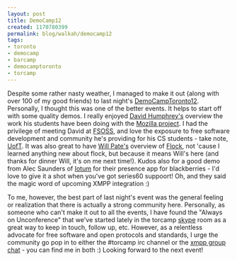 ```yaml
--- 
layout: post
title: DemoCamp12
created: 1170780399
permalink: blog/walkah/democamp12
tags: 
- toronto
- democamp
- barcamp
- democamptoronto
- torcamp
---
```

<p>Despite some rather nasty weather, I managed to make it out (along with over 100 of my good friends) to last night's <a href="http://barcamp.org/DemoCampToronto12">DemoCampToronto12</a>. Personally, I thought this was one of the better events. It helps to start off with some quality demos. I really enjoyed <a href="http://cs.senecac.on.ca/~david.humphrey/">David Humphrey's</a> overview the work his students have been doing with the <a href="http://mozilla.org/">Mozilla project</a>. I had the privilege of meeting David at <a href="http://cs.senecac.on.ca/fsoss/2006/">FSOSS</a>, and love the exposure to free software development and community he's providing for his CS students - take note, <a href="http://www.utoronto.ca/">UofT</a>. It was also great to have <a href="http://willpate.org/">Will Pate's</a> overview of <a href="http://www.flock.com/">Flock</a>, not 'cause I learned anything new about flock, but because it means Will's here (and thanks for dinner Will, it's on me next time!). Kudos also for a good demo from Alec Saunders of <a href="http://iotum.com/">Iotum</a> for their presence app for blackberries - I'd love to give it a shot when you've got series60 suppoort! Oh, and they said the magic word of upcoming XMPP integration :)</p>
<p>To me, however, the best part of last night's event was the general feeling or realization that there is actually a strong community here. Personally, as someone who can't make it out to all the events, I have found the "Always on Unconference" that we've started lately in the torcamp <a href="http://www.skype.com/">skype</a> room as a great way to keep in touch, follow up, etc. However, as a relentless advocate for free software and open protocols and standards, I urge the community go pop in to either the #torcamp irc channel or the <a href="xmpp:torcamp@conference.walkah.net?join">xmpp group chat</a> - you can find me in both :) Looking forward to the next event!</p>
